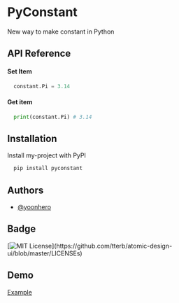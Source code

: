 # PyConstant

New way to make constant in Python

## API Reference

#### Set Item

```python
  constant.Pi = 3.14
```

#### Get item

```python
  print(constant.Pi) # 3.14
```

## Installation

Install my-project with PyPl

```bash
  pip install pyconstant
```

## Authors

-   [@yoonhero](https://github.com/yoonhero)

## Badge

[![MIT License](https://img.shields.io/apm/l/atomic-design-ui.svg?)](https://github.com/tterb/atomic-design-ui/blob/master/LICENSEs)

## Demo

[Example](https://github.com/yoonhero/pyconstant/blob/master/src/pyconstant/example/example.py)
